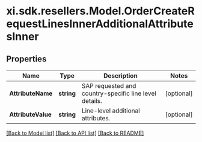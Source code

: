 # xi.sdk.resellers.Model.OrderCreateRequestLinesInnerAdditionalAttributesInner

## Properties

Name | Type | Description | Notes
------------ | ------------- | ------------- | -------------
**AttributeName** | **string** | SAP requested and country-specific line level details. | [optional] 
**AttributeValue** | **string** | Line-level additional attributes. | [optional] 

[[Back to Model list]](../README.md#documentation-for-models) [[Back to API list]](../README.md#documentation-for-api-endpoints) [[Back to README]](../README.md)

